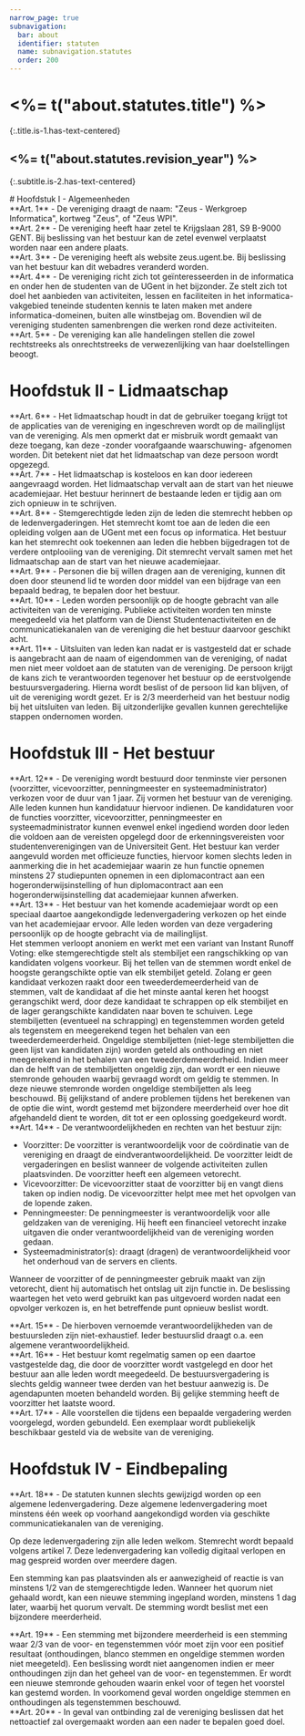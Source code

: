 ```yaml
---
narrow_page: true
subnavigation:
  bar: about
  identifier: statuten
  name: subnavigation.statutes
  order: 200
---
```


# <%= t("about.statutes.title") %>
{:.title.is-1.has-text-centered}

## <%= t("about.statutes.revision_year") %>
{:.subtitle.is-2.has-text-centered}

<div class="content" markdown="1">
# Hoofdstuk I - Algemeenheden
<div class="box" markdown="1">
**Art. 1** - De vereniging draagt de naam: "Zeus - Werkgroep Informatica", kortweg "Zeus", of "Zeus WPI".<br>
</div>
<div class="box" markdown="1">
**Art. 2** - De vereniging heeft haar zetel te Krijgslaan 281, S9 B-9000 GENT. Bij beslissing van het bestuur kan de zetel evenwel verplaatst worden naar een andere plaats.<br>
</div>
<div class="box" markdown="1">
**Art. 3** - De vereniging heeft als website zeus.ugent.be. Bij beslissing van het bestuur kan dit webadres veranderd worden.<br>
</div>
<div class="box" markdown="1">
**Art. 4** - De vereniging richt zich tot geïnteresseerden in de informatica en onder hen de studenten van de UGent in het bijzonder. Ze stelt zich tot doel het aanbieden van activiteiten, lessen en faciliteiten in het informatica-vakgebied teneinde studenten kennis te laten maken met andere informatica-domeinen, buiten alle winstbejag om. Bovendien wil de vereniging studenten samenbrengen die werken rond deze activiteiten.<br>
</div>
<div class="box" markdown="1">
**Art. 5** - De vereniging kan alle handelingen stellen die zowel rechtstreeks als onrechtstreeks de verwezenlijking van haar doelstellingen beoogt.<br>
</div>

# Hoofdstuk II - Lidmaatschap

<div class="box" markdown="1">
**Art. 6** - Het lidmaatschap houdt in dat de gebruiker toegang krijgt tot de applicaties van de vereniging en ingeschreven wordt op de mailinglijst van de vereniging. Als men opmerkt dat er misbruik wordt gemaakt van deze toegang, kan deze -zonder voorafgaande waarschuwing- afgenomen worden. Dit betekent niet dat het lidmaatschap van deze persoon wordt opgezegd.<br>
</div>
<div class="box" markdown="1">
**Art. 7** - Het lidmaatschap is kosteloos en kan door iedereen aangevraagd worden. Het lidmaatschap vervalt aan de start van het nieuwe academiejaar. Het bestuur herinnert de bestaande leden er tijdig aan om zich opnieuw in te schrijven.<br>
</div>
<div class="box" markdown="1">
**Art. 8** - Stemgerechtigde leden zijn de leden die stemrecht hebben op de ledenvergaderingen. Het stemrecht komt toe aan de leden die een opleiding volgen aan de UGent met een focus op informatica. Het bestuur kan het stemrecht ook toekennen aan leden die hebben bijgedragen tot de verdere ontplooiing van de vereniging. Dit stemrecht vervalt samen met het lidmaatschap aan de start van het nieuwe academiejaar.<br>
</div>
<div class="box" markdown="1">
**Art. 9** - Personen die bij willen dragen aan de vereniging, kunnen dit doen door steunend lid te worden door middel van een bijdrage van een bepaald bedrag, te bepalen door het bestuur.<br>
</div>
<div class="box" markdown="1">
**Art. 10** - Leden worden persoonlijk op de hoogte gebracht van alle activiteiten van de vereniging. Publieke activiteiten worden ten minste meegedeeld via het platform van de Dienst Studentenactiviteiten en de communicatiekanalen van de vereniging die het bestuur daarvoor geschikt acht.<br>
</div>
<div class="box" markdown="1">
**Art. 11** - Uitsluiten van leden kan nadat er is vastgesteld dat er schade is aangebracht aan de naam of eigendommen van de vereniging, of nadat men niet meer voldoet aan de statuten van de vereniging. De persoon krijgt de kans zich te verantwoorden tegenover het bestuur op de eerstvolgende bestuursvergadering. Hierna wordt beslist of de persoon lid kan blijven, of uit de vereniging wordt gezet. Er is 2/3 meerderheid van het bestuur nodig bij het uitsluiten van leden. Bij uitzonderlijke gevallen kunnen gerechtelijke stappen ondernomen worden.<br>
</div>

# Hoofdstuk III - Het bestuur

<div class="box" markdown="1">
**Art. 12** - De vereniging wordt bestuurd door tenminste vier personen (voorzitter, vicevoorzitter, penningmeester en systeemadministrator) verkozen voor de duur van 1 jaar. Zij vormen het bestuur van de vereniging. Alle leden kunnen hun kandidatuur hiervoor indienen. De kandidaturen voor de functies voorzitter, vicevoorzitter, penningmeester en systeemadministrator kunnen evenwel enkel ingediend worden door leden die voldoen aan de vereisten opgelegd door de erkenningsvereisten voor studentenverenigingen van de Universiteit Gent. Het bestuur kan verder aangevuld worden met officieuze functies, hiervoor komen slechts leden in aanmerking die in het academiejaar waarin ze hun functie opnemen minstens 27 studiepunten opnemen in een diplomacontract aan een hogeronderwijsinstelling of hun diplomacontract aan een hogeronderwijsinstelling dat academiejaar kunnen afwerken.<br>
</div>
<div class="box" markdown="1">
**Art. 13** - Het bestuur van het komende academiejaar wordt op een speciaal daartoe aangekondigde ledenvergadering verkozen op het einde van het academiejaar ervoor. Alle leden worden van deze vergadering persoonlijk op de hoogte gebracht via de mailinglijst.<br>
Het stemmen verloopt anoniem en werkt met een variant van Instant Runoff Voting:
elke stemgerechtigde stelt als stembiljet een rangschikking op van kandidaten volgens voorkeur.
Bij het tellen van de stemmen wordt enkel de hoogste gerangschikte optie van elk stembiljet geteld.
Zolang er geen kandidaat verkozen raakt door een tweederdemeerderheid van de stemmen, valt de kandidaat af die het minste aantal keren het hoogst gerangschikt werd, door deze kandidaat te schrappen op elk stembiljet en de lager gerangschikte kandidaten naar boven te schuiven.
Lege stembiljetten (eventueel na schrapping) en tegenstemmen worden geteld als tegenstem en meegerekend tegen het behalen van een tweederdemeerderheid.
Ongeldige stembiljetten (niet-lege stembiljetten die geen lijst van kandidaten zijn) worden geteld als onthouding en niet meegerekend in het behalen van een tweederdemeerderheid.
Indien meer dan de helft van de stembiljetten ongeldig zijn, dan wordt er een nieuwe stemronde gehouden waarbij gevraagd wordt om geldig te stemmen. In deze nieuwe stemronde worden ongeldige stembiljetten als leeg beschouwd.
Bij gelijkstand of andere problemen tijdens het berekenen van de optie die wint, wordt gestemd met bijzondere meerderheid over hoe dit afgehandeld dient te worden, dit tot er een oplossing goedgekeurd wordt.
</div>
<div class="box" markdown="1">
**Art. 14** - De verantwoordelijkheden en rechten van het bestuur zijn:<br>

  - Voorzitter: De voorzitter is verantwoordelijk voor de coördinatie van de vereniging en draagt de eindverantwoordelijkheid. De voorzitter leidt de vergaderingen en beslist wanneer de volgende activiteiten zullen plaatsvinden. De voorzitter heeft een algemeen vetorecht.
  - Vicevoorzitter: De vicevoorzitter staat de voorzitter bij en vangt diens taken op indien nodig. De vicevoorzitter helpt mee met het opvolgen van de lopende zaken.
  - Penningmeester: De penningmeester is verantwoordelijk voor alle geldzaken van de vereniging. Hij heeft een financieel vetorecht inzake uitgaven die onder verantwoordelijkheid van de vereniging worden gedaan.
  - Systeemadministrator(s): draagt (dragen) de verantwoordelijkheid voor het onderhoud van de servers en clients.

  Wanneer de voorzitter of de penningmeester gebruik maakt van zijn vetorecht, dient hij automatisch het ontslag uit zijn functie in. De beslissing waartegen het veto werd gebruikt kan pas uitgevoerd worden nadat een opvolger verkozen is, en het betreffende punt opnieuw beslist wordt.
</div>
<div class="box" markdown="1">
**Art. 15** - De hierboven vernoemde verantwoordelijkheden van de bestuursleden zijn niet-exhaustief. Ieder bestuurslid draagt o.a. een algemene verantwoordelijkheid.<br>
</div>
<div class="box" markdown="1">
**Art. 16** - Het bestuur komt regelmatig samen op een daartoe vastgestelde dag, die door de voorzitter wordt vastgelegd en door het bestuur aan alle leden wordt meegedeeld. De bestuursvergadering is slechts geldig wanneer twee derden van het bestuur aanwezig is. De agendapunten moeten behandeld worden. Bij gelijke stemming heeft de voorzitter het laatste woord.<br>
</div>
<div class="box" markdown="1">
**Art. 17** - Alle voorstellen die tijdens een bepaalde vergadering werden voorgelegd, worden gebundeld. Een exemplaar wordt publiekelijk beschikbaar gesteld via de website van de vereniging.<br>
</div>

# Hoofdstuk IV - Eindbepaling

<div class="box" markdown="1">
**Art. 18** - De statuten kunnen slechts gewijzigd worden op een algemene ledenvergadering. Deze algemene ledenvergadering moet minstens één week op voorhand aangekondigd worden via geschikte communicatiekanalen van de vereniging.<br>

  Op deze ledenvergadering zijn alle leden welkom. Stemrecht wordt bepaald volgens artikel 7. Deze ledenvergadering kan volledig digitaal verlopen en mag gespreid worden over meerdere dagen.<br>

  Een stemming kan pas plaatsvinden als er aanwezigheid of reactie is van minstens 1/2 van de stemgerechtigde leden.
  Wanneer het quorum niet gehaald wordt, kan een nieuwe stemming ingepland worden, minstens 1 dag later, waarbij het quorum vervalt. De stemming wordt beslist met een bijzondere meerderheid.
</div>
<div class="box" markdown="1">
**Art. 19** - Een stemming met bijzondere meerderheid is een stemming waar 2/3 van de voor- en tegenstemmen vóór moet zijn voor een positief resultaat (onthoudingen, blanco stemmen en ongeldige stemmen worden niet meegeteld). Een beslissing wordt niet aangenomen indien er meer onthoudingen zijn dan het geheel van de voor- en tegenstemmen. Er wordt een nieuwe stemronde gehouden waarin enkel voor of tegen het voorstel kan gestemd worden. In voorkomend geval worden ongeldige stemmen en onthoudingen als tegenstemmen beschouwd.<br>
</div>
<div class="box" markdown="1">
**Art. 20** - In geval van ontbinding zal de vereniging beslissen dat het nettoactief zal overgemaakt worden aan een nader te bepalen goed doel.<br>
</div>

</div>
